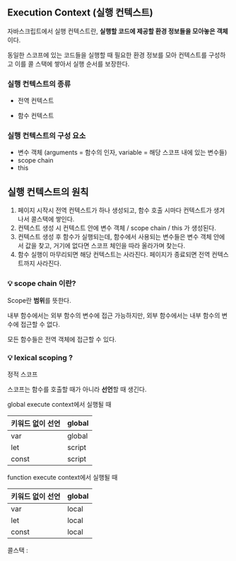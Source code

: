 

## Execution Context (실행 컨텍스트)

자바스크립트에서 실행 컨텍스트란, **실행할 코드에 제공할 환경 정보들을 모아놓은 객체**이다.

동일한 스코프에 있는 코드들을 실행할 때 필요한 환경 정보를 모아 컨텍스트를 구성하고 이를 콜 스택에 쌓아서 실행 순서를 보장한다.



### 실행 컨텍스트의 종류

- 전역 컨텍스트

- 함수 컨텍스트

  

### 실행 컨텍스트의 구성 요소

- 변수 객체 (arguments = 함수의 인자, variable = 해당 스코프 내에 있는 변수들)
- scope chain
- this





## 실행 컨텍스트의 원칙

1. 페이지 시작시 전역 컨텍스트가 하나 생성되고, 함수 호출 시마다 컨텍스트가 생겨나서 콜스택에 쌓인다.
2. 컨텍스트 생성 시 컨텍스트 안에 변수 객체 / scope chain / this 가 생성된다.
3. 컨텍스트 생성 후 함수가 실행되는데, 함수에서 사용되는 변수들은 변수 객체 안에서 값을 찾고, 거기에 없다면 스코프 체인을 따라 올라가며 찾는다.
4. 함수 실행이 마무리되면 해당 컨텍스트는 사라진다. 페이지가 종료되면 전역 컨텍스트까지 사라진다.





### 💡 scope chain 이란?

Scope란 **범위**를 뜻한다. 

내부 함수에서는 외부 함수의 변수에 접근 가능하지만, 외부 함수에서는 내부 함수의 변수에 접근할 수 없다.

모든 함수들은 전역 객체에 접근할 수 있다.



### 💡 lexical scoping ?

정적 스코프

스코프는 함수를 호출할 때가 아니라 **선언**할 때 생긴다.





global execute context에서 실행될 때

| 키워드 없이 선언 | global |
| ---------------- | ------ |
| var              | global |
| let              | script |
| const            | script |

function execute context에서 실행될 때



| 키워드 없이 선언 | global |
| ---------------- | ------ |
| var              | local  |
| let              | local  |
| const            | local  |



콜스택 : 





